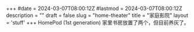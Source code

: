 +++
#date = 2024-03-07T08:00:12Z
#lastmod = 2024-03-07T08:00:12Z
description = ""
draft = false
slug = "home-theater"
title = "家庭影院"
layout = 'stuff'
+++
HomePod (1st generation) 家里书房放置了两个，但目前养灰了。
